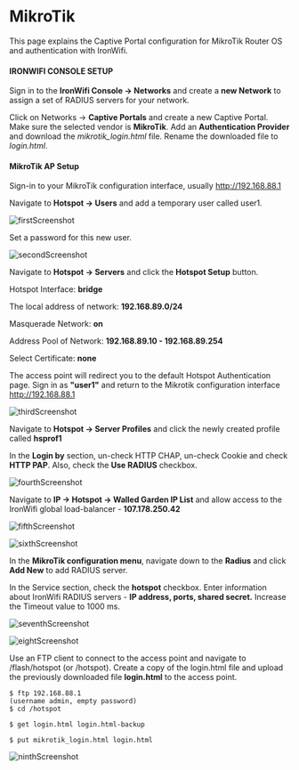 
# MikroTik

This page explains the Captive Portal configuration for MikroTik Router OS and authentication with IronWifi.

#### IRONWIFI CONSOLE SETUP

Sign in to the **IronWifi Console -> Networks** and create a **new Network** to assign a set of RADIUS servers for your network.

Click on Networks -> **Captive Portals** and create a new Captive Portal. Make sure the selected vendor is **MikroTik**. Add an **Authentication Provider** and download the *mikrotik_login.html* file. Rename the downloaded file to *login.html*.



#### MikroTik AP Setup

Sign-in to your MikroTik configuration interface, usually http://192.168.88.1

Navigate to **Hotspot -> Users** and add a temporary user called user1.

![firstScreenshot](mikrotik/mikrotik1.png)

Set a password for this new user.

![secondScreenshot](mikrotik/mikrotik2.png)

Navigate to **Hotspot -> Servers** and click the **Hotspot Setup** button.

Hotspot Interface: **bridge**

The local address of network: **192.168.89.0/24**

Masquerade Network: **on**

Address Pool of Network: **192.168.89.10 - 192.168.89.254**

Select Certificate: **none**

The access point will redirect you to the default Hotspot Authentication page. Sign in as **"user1"** and return to the Mikrotik configuration interface http://192.168.88.1

![thirdScreenshot](mikrotik/mikrotik3.png)

Navigate to **Hotspot -> Server Profiles** and click the newly created profile called **hsprof1**

In the **Login by** section, un-check HTTP CHAP, un-check Cookie and check **HTTP PAP**. Also, check the **Use RADIUS** checkbox.

![fourthScreenshot](mikrotik/mikrotik4.png)

Navigate to **IP -> Hotspot -> Walled Garden IP List** and allow access to the IronWifi global load-balancer - **107.178.250.42**

![fifthScreenshot](mikrotik/mikrotik6.png)

![sixthScreenshot](mikrotik/mikrotik7.png)

In the **MikroTik configuration menu**, navigate down to the **Radius** and click **Add New** to add RADIUS server.

In the Service section, check the **hotspot** checkbox. Enter information about IronWifi RADIUS servers - **IP address, ports, shared secret.** Increase the Timeout value to 1000 ms.

![seventhScreenshot](mikrotik/mikrotik8.png)

![eightScreenshot](mikrotik/mikrotik9.png)

Use an FTP client to connect to the access point and navigate to /flash/hotspot (or /hotspot). Create a copy of the login.html file and upload the previously downloaded file **login.html** to the access point.

```
$ ftp 192.168.88.1
(username admin, empty password)
$ cd /hotspot

$ get login.html login.html-backup

$ put mikrotik_login.html login.html
```

![ninthScreenshot](mikrotik/mikrotik10.png)













